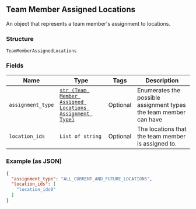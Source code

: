 ## Team Member Assigned Locations

An object that represents a team member's assignment to locations.

### Structure

`TeamMemberAssignedLocations`

### Fields

| Name | Type | Tags | Description |
|  --- | --- | --- | --- |
| `assignment_type` | [`str (Team Member Assigned Locations Assignment Type)`](/doc/models/team-member-assigned-locations-assignment-type.md) | Optional | Enumerates the possible assignment types the team member can have |
| `location_ids` | `List of string` | Optional | The locations that the team member is assigned to. |

### Example (as JSON)

```json
{
  "assignment_type": "ALL_CURRENT_AND_FUTURE_LOCATIONS",
  "location_ids": [
    "location_ids0"
  ]
}
```

